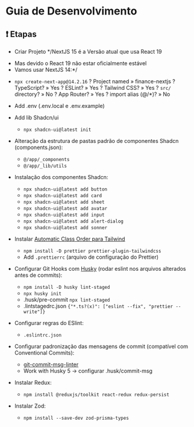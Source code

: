 # Guia de Desenvolvimento

## ❗ Etapas

- Criar Projeto
  \*/NextJS 15 é a Versão atual que usa React 19

* Mas devido o React 19 não estar oficialmente estável
* Vamos usar NextJS 14:\*/

- `npx create-next-app@14.2.16`
  ? Project named » finance-nextjs
  ? TypeScript? » Yes
  ? ESLint? » Yes
  ? Tailwind CSS? » Yes
  ? `src/` directory? » No
  ? App Router? » Yes
  ? import alias (@/\*)? » No

- Add .env (.env.local e .env.example)
- Add lib Shadcn/ui
  - `npx shadcn-ui@latest init`
- Alteração da estrutura de pastas padrão de componentes Shadcn (components.json):
  - `@/app/_components`
  - `@/app/_lib/utils`
- Instalação dos componentes Shadcn:
  - `npx shadcn-ui@latest add button`
  - `npx shadcn-ui@latest add card`
  - `npx shadcn-ui@latest add sheet`
  - `npx shadcn-ui@latest add avatar`
  - `npx shadcn-ui@latest add input`
  - `npx shadcn-ui@latest add alert-dialog`
  - `npx shadcn-ui@latest add sonner`
- Instalar [Automatic Class Order para Tailwind](https://tailwindcss.com/blog/automatic-class-sorting-with-prettier)
  - `npm install -D prettier prettier-plugin-tailwindcss`
  - Add `.prettierrc` (arquivo de configuração do Prettier)
- Configurar Git Hooks com [Husky](https://www.npmjs.com/package/husky) (rodar eslint nos arquivos alterados antes de commits):
  - `npm install -D husky lint-staged`
  - `npx husky init`
  - .husk/pre-commit `npx lint-staged`
  - .lintstagedrc.json `{"*.ts?(x)": ["eslint --fix", "prettier --write"]}`
- Configurar regras do ESlint:
  - `.eslintrc.json`
- Configurar padronização das mensagens de commit (compatível com Conventional Commits):
  - [git-commit-msg-linter](https://www.npmjs.com/package/git-commit-msg-linter)
  - Work with Husky 5 -> configurar .husk/commit-msg
- Instalar Redux:
  - `npm install @reduxjs/toolkit react-redux redux-persist`
- Instalar Zod:
  - `npm install --save-dev zod-prisma-types`
